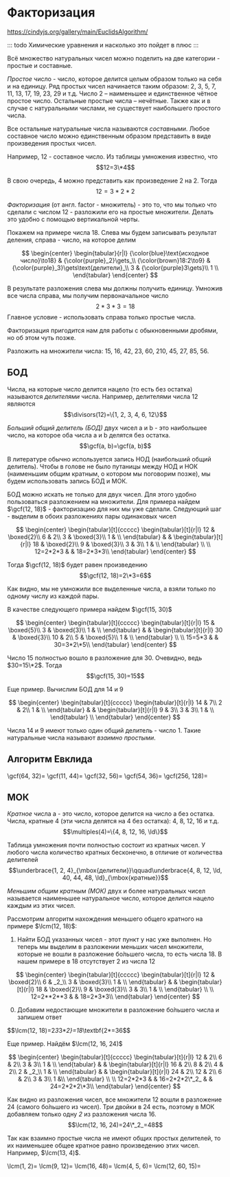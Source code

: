 # Факторизация

https://cindyjs.org/gallery/main/EuclidsAlgorithm/

::: todo
Химические уравнения и насколько это пойдет в плюс
:::

Всё множество натуральных чисел можно поделить на две категории - простые и составные.

_Простое_ число - число, которое делится целым образом только на себя и на единицу. Ряд простых чисел начинается таким образом: 2, 3, 5, 7, 11, 13, 17, 19, 23, 29 и т.д. Число 2 – наименьшее и единственное чётное простое число. Остальные простые числа – нечётные. Также как и в случае с натуральными числами, не существует наибольшего простого числа.

Все остальные натуральные числа называются _составными_. Любое составное число можно единственным образом представить в виде произведения простых чисел.

Например, 12 - составное число. Из таблицы умножения известно, что $$12=3\*4$$

В свою очередь, 4 можно представить как произведение 2 на 2. Тогда
$$12=3*2*2$$

_Факторизация_ (от англ. factor - множитель) - это то, что мы только что сделали с числом 12 - разложили его на простые множители. Делать это удобно с помощью вертикальной черты.

Покажем на примере числа 18. Слева мы будем записывать результат деления, справа - число, на которое делим

$$
\begin{center}
\begin{tabular}{r|l}
{\color{blue}\text{исходное число}\to18} &
{\color{purple}_2}\gets_\\
{\color{brown}18:2\to9} &
{\color{purple}_3}\gets\text{делители}_\\
3 & {\color{purple}3\gets}\\
1 \\
\end{tabular}
\end{center}
$$

В результате разложения слева мы должны получить единицу. Умножив все числа справа, мы получим первоначальное число
$$2*3*3=18$$
Главное условие - использовать справа только простые числа.

Факторизация пригодится нам для работы с обыкновенными дробями, но об этом чуть позже.

Разложить на множители числа: 15, 16, 42, 23, 60, 210, 45, 27, 85, 56.

## БОД

Числа, на которые число делится нацело (то есть без остатка) называются _делителями_ числа. Например, делителями числа 12 являются
$$\divisors(12)=\{1, 2, 3, 4, 6, 12\}$$

_Больший общий делитель (БОД)_ двух чисел a и b - это наибольшее число, на которое оба числа a и b делятся без остатка.
$$\gcf(a, b)=\gcf(a, b)$$

В литературе обычно используется запись НОД (наибольший общий делитель). Чтобы в голове не было путаницы между НОД и НОК (наименьшим общим кратным, о котором мы поговорим позже), мы будем использовать запись БОД и МОК.

БОД можно искать не только для двух чисел. Для этого удобно пользоваться разложением на множители. Для примера найдем $\gcf(12, 18)$ - факторизацию для них мы уже сделали. Следующий шаг - выделим в обоих разложениях пары одинаковых чисел

$$
\begin{center}
\begin{tabular}[t]{ccccc}
\begin{tabular}[t]{r|l}
12 & \boxed{2}\\
6 & 2\\
3 & \boxed{3}\\
1 & \\
\end{tabular} & &
\begin{tabular}[t]{r|l}
18 & \boxed{2}\\
9 & \boxed{3}\\
3 & 3\\
1 & \\
\end{tabular} \\
\\
12=2*2*3 & &
18=2*3*3\\
\end{tabular}
\end{center}
$$

Тогда $\gcf(12, 18)$ будет равен произведению
$$\gcf(12, 18)=2\*3=6$$

Как видно, мы не умножили все выделенные числа, а взяли только по одному числу из каждой пары.

В качестве следующего примера найдем $\gcf(15, 30)$

$$
\begin{center}
\begin{tabular}[t]{ccccc}
\begin{tabular}[t]{r|l}
15 & \boxed{5}\\
3 & \boxed{3}\\
1 & \\
\end{tabular} & &
\begin{tabular}[t]{r|l}
30 & \boxed{3}\\
10 & 2\\
5 & \boxed{5}\\
1 & \\
\end{tabular} \\
\\
15=5*3 & &
30=3*2\*5\\
\end{tabular}
\end{center}
$$

Число 15 полностью вошло в разложение для 30. Очевидно, ведь $30=15\*2$. Тогда
$$\gcf(15, 30)=15$$

Еще пример. Вычислим БОД для 14 и 9

$$
\begin{center}
\begin{tabular}[t]{ccccc}
\begin{tabular}[t]{r|l}
14 & 7\\
2 & 2\\
1 & \\
\end{tabular} & &
\begin{tabular}[t]{r|l}
9 & 3\\
3 & 3\\
1 & \\
\end{tabular} \\
\end{tabular}
\end{center}
$$

Числа 14 и 9 имеют только один общий делитель - число 1. Такие натуральные числа называют _взаимно простыми_.

## Алгоритм Евклида

\gcf(64, 32)=
\gcf(11, 44)=
\gcf(32, 56)=
\gcf(54, 36)=
\gcf(256, 128)=

## МОК

_Кратное_ числа a - это число, которое делится на число a без остатка. Числа, кратные 4 (эти числа делятся на 4 без остатка): 4, 8, 12, 16 и т.д.
$$\multiples(4)=\{4, 8, 12, 16, \ld\}$$

Таблица умножения почти полностью состоит из кратных чисел. У любого числа количество кратных бесконечно, в отличие от количества делителей
$$\underbrace{1, 2, 4}_{\mbox{делители}}\qquad\underbrace{4, 8, 12, \ld, 40, 44, 48, \ld}_{\mbox{кратные}}$$

_Меньшим общим кратным (МОК)_ двух и более натуральных чисел называется наименьшее натуральное число, которое делится нацело каждым из этих чисел.

Рассмотрим алгоритм нахождения меньшего общего кратного на примере $\lcm(12, 18)$:

1. Найти БОД указанных чисел - этот пункт у нас уже выполнен. Но теперь мы выделим в разложении меньших чисел множители, которые не вошли в разложение бо́льшего числа, то есть числа 18. В нашем примере в 18 отсутствует 2 из числа 12

$$
\begin{center}
\begin{tabular}[t]{ccccc}
\begin{tabular}[t]{r|l}
12 & \boxed{2}\\
6 & _2_\\
3 & \boxed{3}\\
1 & \\
\end{tabular} & &
\begin{tabular}[t]{r|l}
18 & \boxed{2}\\
9 & \boxed{3}\\
3 & 3\\
1 & \\
\end{tabular} \\
\\
12=2**2**3 & &
18=2*3*3\\
\end{tabular}
\end{center}
$$

0. Добавим недостающие множители в разложение бо́льшего числа и запишем ответ

$$\lcm(12, 18)=2*3*3\*_2}=18_\textbf{2\*=36$$

Еще пример. Найдём $\lcm(12, 16, 24)$

$$
\begin{center}
\begin{tabular}[t]{ccccc}
\begin{tabular}[t]{r|l}
12 & 2\\
6 & 2\\
3 & 3\\
1 & \\
\end{tabular} & &
\begin{tabular}[t]{r|l}
16 & 2\\
8 & 2\\
4 & 2\\
2 & _2_\\
1 & \\
\end{tabular} & &
\begin{tabular}[t]{r|l}
24 & 2\\
12 & 2\\
6 & 2\\
3 & 3\\
1 &\\
\end{tabular} \\
\\
12=2*2*3 & &
16=2*2*2\*_2_ & &
24=2*2*2\*3\\
\end{tabular}
\end{center}
$$

Как видно из разложения чисел, все множители 12 вошли в разложение 24 (самого бо́льшего из чисел). Три двойки в 24 есть, поэтому в МОК добавляем только одну _2_ из разложения числа 16.
$$\lcm(12, 16, 24)=24\*_2_=48$$

Так как взаимно простые числа не имеют общих простых делителей, то их наименьшее общее кратное равно произведению этих чисел. Например, $\lcm(13, 4)$.

\lcm(1, 2)=
\lcm(9, 12)=
\lcm(16, 48)=
\lcm(4, 5, 6)=
\lcm(12, 60, 15)=
